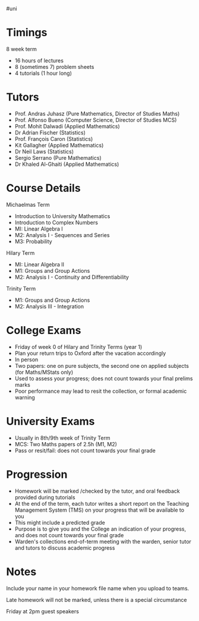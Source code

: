 #uni
# Timings

8 week term
- 16 hours of lectures
- 8 (sometimes 7) problem sheets
- 4 tutorials (1 hour long)

# Tutors

- Prof. Andras Juhasz (Pure Mathematics, Director of Studies Maths)
- ﻿﻿Prof. Alfonso Bueno (Computer Science, Director of Studies MCS)
- ﻿﻿Prof. Mohit Dalwadi (Applied Mathematics)
- ﻿﻿Dr Adrian Fischer (Statistics)
- ﻿﻿Prof. François Caron (Statistics)
- Kit Gallagher (Applied Mathematics)
- ﻿﻿Dr Neil Laws (Statistics)
- ﻿﻿Sergio Serrano (Pure Mathematics)
- Dr Khaled Al-Ghaiti (Applied Mathematics)

# Course Details

Michaelmas Term
- ﻿﻿Introduction to University Mathematics  
- Introduction to Complex Numbers
- ﻿﻿MI: Linear Algebra I
- ﻿﻿M2: Analysis I - Sequences and Series
- ﻿﻿M3: Probability

Hilary Term  
- MI: Linear Algebra lI  
- M1: Groups and Group Actions
- ﻿﻿M2: Analysis I - Continuity and Differentiability

Trinity Term
- ﻿﻿M1: Groups and Group Actions
- ﻿﻿M2: Analysis III - Integration

# College Exams

- Friday of week 0 of Hilary and Trinity Terms (year 1)
- ﻿﻿Plan your return trips to Oxford after the vacation accordingly  
- In person  
- Two papers: one on pure subjects, the second one on applied subjects (for Maths/MStats only)
- ﻿﻿Used to assess your progress; does not count towards your final prelims marks
- ﻿﻿Poor performance may lead to resit the collection, or formal academic warning

# University Exams

- Usually in 8th/9th week of Trinity Term
- ﻿﻿MCS: Two Maths papers of 2.5h (M1, M2)
- ﻿﻿Pass or resit/fail: does not count towards your final grade

# Progression

- Homework will be marked /checked by the tutor, and oral feedback provided during tutorials
- ﻿﻿At the end of the term, each tutor writes a short report on the Teaching Management System (TMS) on your progress that will be available to you
- ﻿﻿This might include a predicted grade
- ﻿﻿Purpose is to give you and the College an indication of your progress, and does not count towards your final grade
- ﻿﻿Warden's collections end-of-term meeting with the warden, senior tutor and tutors to discuss academic progress

# Notes

Include your name in your homework file name when you upload to teams.

Late homework will not be marked, unless there is a special circumstance

Friday at 2pm guest speakers
